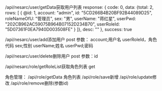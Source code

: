 /api/nesarc/user/getData获取用户列表
response: {
    code: 0,
    data: {total: 2, rows: [
        {
            @id: 1,
            account: "admin",
            id: "5CD266B4B20BF92B44089D25",
            roleNameOfU: "管理员",
            sex: "男",
            userName: "蒋红星",
            userPwd: "202CB962AC59075B964B07152D234B70",
            userRoleId: "5D07361F0EA7940D003508FE"
        }
    ]},
    desc: ""
},
success: true

/api/nesarc/user/add添加用户
post
参数：
account;用户名
userRoleId，角色代码
sex;性别
userName;姓名
userPwd;密码

/api/nesarc/user/delete删除用户
post
参数：id

/api/nesarc/role/getRoleList获取角色列表
get

角色管理：
/api/role/getData 角色列表
/api/role/save新增
/api/role/update修改
/api/role/remove删除(参数id)